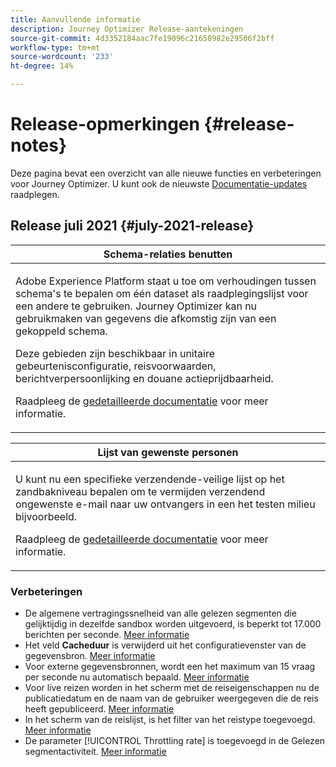 ```yaml
---
title: Aanvullende informatie
description: Journey Optimizer Release-aantekeningen
source-git-commit: 4d3352184aac7fe19096c21650982e29506f2bff
workflow-type: tm+mt
source-wordcount: '233'
ht-degree: 14%

---
```



# Release-opmerkingen {#release-notes}

Deze pagina bevat een overzicht van alle nieuwe functies en verbeteringen voor Journey Optimizer.
U kunt ook de nieuwste [Documentatie-updates](documentation-updates.md) raadplegen.

## Release juli 2021 {#july-2021-release}

<table>
<thead>
<tr>
<th><strong>Schema-relaties benutten</strong><br/></th>
</tr>
</thead>
<tbody>
<tr>
<td>
<p>Adobe Experience Platform staat u toe om verhoudingen tussen schema's te bepalen om één dataset als raadplegingslijst voor een andere te gebruiken. Journey Optimizer kan nu gebruikmaken van gegevens die afkomstig zijn van een gekoppeld schema.</p>
<p>Deze gebieden zijn beschikbaar in unitaire gebeurtenisconfiguratie, reisvoorwaarden, berichtverpersoonlijking en douane actieprijdbaarheid.</p>
<p>Raadpleeg de <a href="event/experience-event-schema.md#leverage_schema_relationships">gedetailleerde documentatie</a> voor meer informatie.</p>
</td>
</tr>
</tbody>
</table>

<table>
<thead>
<tr>
<th><strong>Lijst van gewenste personen</strong><br/></th>
</tr>
</thead>
<tbody>
<tr>
<td>
<p>U kunt nu een specifieke verzendende-veilige lijst op het zandbakniveau bepalen om te vermijden verzendend ongewenste e-mail naar uw ontvangers in een het testen milieu bijvoorbeeld.
</p>
<p>Raadpleeg de <a href="allow-list.md">gedetailleerde documentatie</a> voor meer informatie.</p>
</td>
</tr>
</tbody>
</table>

### Verbeteringen

* De algemene vertragingssnelheid van alle gelezen segmenten die gelijktijdig in dezelfde sandbox worden uitgevoerd, is beperkt tot 17.000 berichten per seconde. [Meer informatie](building-journeys/read-segment.md#configuring-segment-trigger-activity)
* Het veld **Cacheduur** is verwijderd uit het configuratievenster van de gegevensbron. [Meer informatie](datasource/about-data-sources.md)
* Voor externe gegevensbronnen, wordt een het maximum van 15 vraag per seconde nu automatisch bepaald. [Meer informatie](configuration/external-systems.md#capping)
* Voor live reizen worden in het scherm met de reiseigenschappen nu de publicatiedatum en de naam van de gebruiker weergegeven die de reis heeft gepubliceerd. [Meer informatie](building-journeys/journey-gs.md#change-properties)
* In het scherm van de reislijst, is het filter van het reistype toegevoegd. [Meer informatie](user-interface.md#section_lgm_hpz_pgb)
* De parameter [!UICONTROL Throttling rate] is toegevoegd in de Gelezen segmentactiviteit. [Meer informatie](building-journeys/read-segment.md#configuring-segment-trigger-activity)
